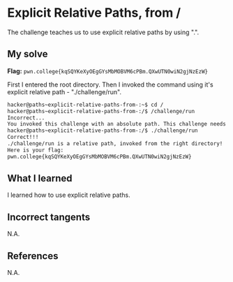 # Explicit Relative Paths, from /
The challenge teaches us to use explicit relative paths by using ".".

## My solve
**Flag:** `pwn.college{kqSQYKeXyOEgGYsMbMOBVM6cPBm.QXwUTN0wiN2gjNzEzW}`

First I entered the root directory. Then I invoked the command using it's explicit relative path - "./challenge/run".
```bash
hacker@paths~explicit-relative-paths-from-:~$ cd /
hacker@paths~explicit-relative-paths-from-:/$ /challenge/run
Incorrect...
You invoked this challenge with an absolute path. This challenge needs a relative path!
hacker@paths~explicit-relative-paths-from-:/$ ./challenge/run
Correct!!!
./challenge/run is a relative path, invoked from the right directory!
Here is your flag:
pwn.college{kqSQYKeXyOEgGYsMbMOBVM6cPBm.QXwUTN0wiN2gjNzEzW}
```

## What I learned
I learned how to use explicit relative paths.

## Incorrect tangents
N.A.

## References
N.A.
